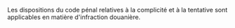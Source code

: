 Les dispositions du code pénal relatives à la
complicité et à la tentative sont applicables en matière d'infraction
douanière.